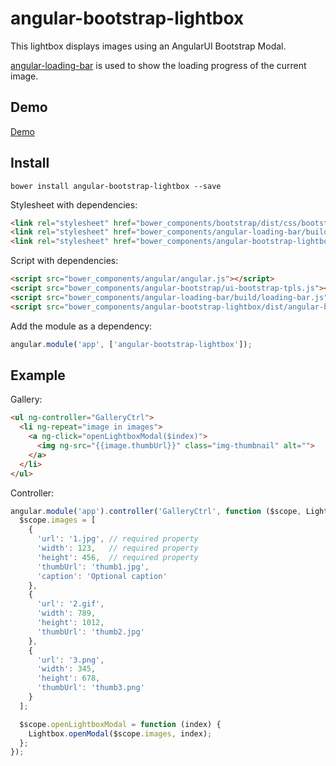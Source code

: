 # angular-bootstrap-lightbox

This lightbox displays images using an AngularUI Bootstrap Modal.

[angular-loading-bar](https://github.com/chieffancypants/angular-loading-bar) is used to show the loading progress of the current image.

## Demo

[Demo](http://compact.github.io/angular-bootstrap-lightbox/)

## Install

```
bower install angular-bootstrap-lightbox --save
```

Stylesheet with dependencies:

```html
<link rel="stylesheet" href="bower_components/bootstrap/dist/css/bootstrap.css">
<link rel="stylesheet" href="bower_components/angular-loading-bar/build/loading-bar.css">
<link rel="stylesheet" href="bower_components/angular-bootstrap-lightbox/dist/angular-bootstrap-lightbox.css">
```

Script with dependencies:

```html
<script src="bower_components/angular/angular.js"></script>
<script src="bower_components/angular-bootstrap/ui-bootstrap-tpls.js"></script>
<script src="bower_components/angular-loading-bar/build/loading-bar.js"></script>
<script src="bower_components/angular-bootstrap-lightbox/dist/angular-bootstrap-lightbox.js"></script>
```

Add the module as a dependency:

```js
angular.module('app', ['angular-bootstrap-lightbox']);
```

## Example

Gallery:

```html
<ul ng-controller="GalleryCtrl">
  <li ng-repeat="image in images">
    <a ng-click="openLightboxModal($index)">
      <img ng-src="{{image.thumbUrl}}" class="img-thumbnail" alt="">
    </a>
  </li>
</ul>
```

Controller:

```js
angular.module('app').controller('GalleryCtrl', function ($scope, Lightbox) {
  $scope.images = [
    {
      'url': '1.jpg', // required property
      'width': 123,   // required property
      'height': 456,  // required property
      'thumbUrl': 'thumb1.jpg',
      'caption': 'Optional caption'
    },
    {
      'url': '2.gif',
      'width': 789,
      'height': 1012,
      'thumbUrl': 'thumb2.jpg'
    },
    {
      'url': '3.png',
      'width': 345,
      'height': 678,
      'thumbUrl': 'thumb3.png'
    }
  ];

  $scope.openLightboxModal = function (index) {
    Lightbox.openModal($scope.images, index);
  };
});
```
